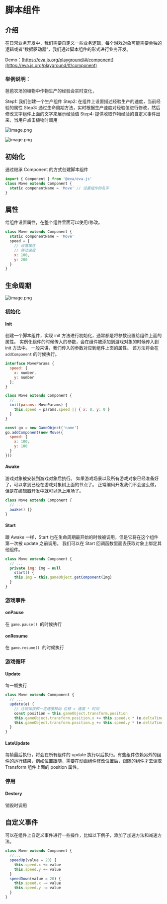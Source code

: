 # 脚本组件

## 介绍

在日常业务开发中，我们需要自定义一些业务逻辑，每个游戏对象可能需要单独的逻辑或者“数据驱动器”，我们通过脚本组件的形式进行业务开发。

Demo：[https://eva.js.org/playground/#/component](https://eva.js.org/playground/#/component)

### 举例说明：

芭芭农场的植物中作物生产的经验会实时变化，

Step1: 我们创建一个生产组件
Step2: 在组件上设置描述经验生产的速度，当前经验的属性
Step3: 通过生命周期方法，实时根据生产速度对经验值进行修改，然后修改文字组件上面的文字来展示经验值
Step4: 提供收取作物经验的自定义事件出来，当用户点击植物时调用

![image.png](https://img.alicdn.com/imgextra/i1/O1CN01wuCCfA1cXsquhQJ06_!!6000000003611-2-tps-452-492.png)

![image.png](https://img.alicdn.com/imgextra/i4/O1CN01HjkghN1ztAQ93DPan_!!6000000006771-2-tps-1164-512.png)

## 初始化

通过继承 Component 的方式创建脚本组件

```js
import { Component } from '@eva/eva.js'
class Move extends Component {
  static componentName = 'Move' // 设置组件的名字
}
```

## 属性

给组件设置属性，在整个组件里面可以使用/修改。

```js
class Move extends Component {
  static componentName = 'Move'
  speed = {
    // 设置属性
    // 移动速度
    x: 100,
    y: 200
  }
}
```

## 生命周期

![image.png](https://img.alicdn.com/imgextra/i2/O1CN01gEgYOz1T8qevGDloU_!!6000000002338-2-tps-1448-906.png)

### 初始化

#### Init

创建一个脚本组件，实现 init 方法进行初始化，通常都是将参数设置给组件上面的属性。
实例化组件的时候传入的参数，会在组件被添加到游戏对象的时候传入到 init 方法中。
一般来讲，我们传入的参数对应到组件上面的属性。
该方法将会在 `addComponent` 的时候执行。

```js
interface MoveParams {
  speed: {
    x: number,
    y: number
  };
}

class Move extends Component {
  //...
  init(params: MoveParams) {
    this.speed = params.speed || { x: 0, y: 0 }
  }
}

const go = new GameObject('name')
go.addComponent(new Move({
  speed: {
    x: 100,
    y: 100
  }
}))
```

#### Awake

游戏对象被安装到游戏对象后执行。
如果游戏场景以及所有游戏对象已经准备好了，可以拿到已经在游戏对象树上面的节点了。
正常编码开发我们不会这么做，但是在编辑器开发中就可以派上用场了。

```js
class Move extends Component {
  // ...
  awake() {}
}
```

#### Start

跟 Awake 一样，Start 也在生命周期最开始的时候被调用，但是它将在这个组件第一次被 update 之前调用。
我们可以在 Start 回调函数里面去获取对象上绑定其他组件。

```js
class Move extends Component {
  // ...
  private img: Img = null
	start() {
  	this.img = this.gameObject.getComponent(Img)
  }
}
```

### 游戏事件

#### onPause

在 `game.pause()`  的时候执行

#### onResume

在 `game.resume()`  的时候执行

### 游戏循环

#### Update

每一帧执行

```js
class Move extends Commponent {
  // ...
  update(e) {
    // 让物体按照一定速度移动 位移 = 速度 * 时间
    const position = this.gameObject.transform.position
    this.gameObject.transform.position.x += this.speed.x * (e.deltaTime / 1000)
    this.gameObject.transform.position.y += this.speed.y * (e.deltaTime / 1000)
  }
}
```

#### LateUpdate

每帧最后执行，将会在所有组件的 update 执行以后执行。有些组件依赖另外的组件的运行结果，例如位置跟随，需要在动画组件修改位置后，跟随的组件才去读取 Transform 组件上面的 position 属性。

### 停用

#### Destory

销毁时调用

## 自定义事件

可以在组件上自定义事件进行一些操作，比如以下例子，添加了加速方法和减速方法。

```js
class Move extends Component {
  //...
  speedUp(value = 20) {
    this.speed.x += value
    this.speed.y += value
  }
  speedDown(value = 20) {
    this.speed.x -= value
    this.speed.y -= value
  }
}
```

<br/>
<br/>
<br/>
<br/>
<br/>
